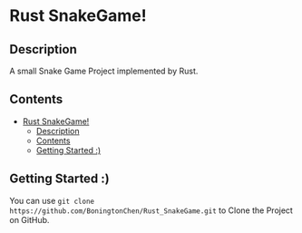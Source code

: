 # Rust SnakeGame!

## Description
A small Snake Game Project implemented by Rust.

## Contents
<!-- TOC -->
* [Rust SnakeGame!](#rust-snakegame-)
  * [Description](#description)
  * [Contents](#contents)
  * [Getting Started :)](#getting-started--)
<!-- TOC -->

## Getting Started :)
You can use `git clone https://github.com/BoningtonChen/Rust_SnakeGame.git` to Clone the Project on GitHub.
